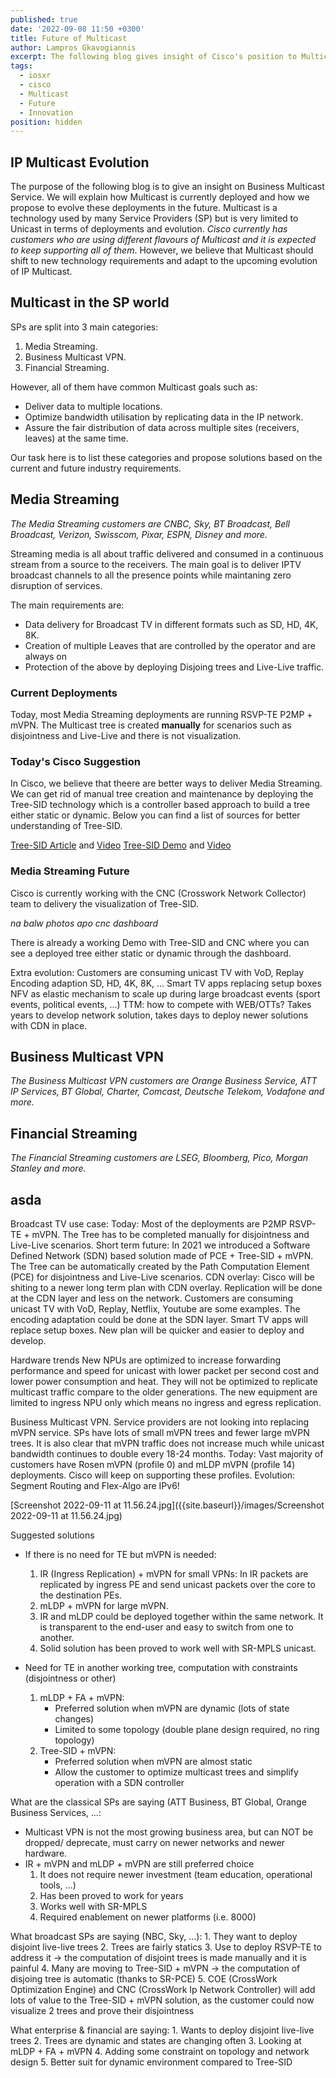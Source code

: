 ```yaml
---
published: true
date: '2022-09-08 11:50 +0300'
title: Future of Multicast
author: Lampros Gkavogiannis
excerpt: The following blog gives insight of Cisco's position to Multicast future
tags:
  - iosxr
  - cisco
  - Multicast
  - Future
  - Innovation
position: hidden
---
```

## IP Multicast Evolution

The purpose of the following blog is to give an insight on Business Multicast Service. We will explain how Multicast is currently deployed and how we propose to evolve these deployments in the future. Multicast is a technology used by many Service Providers (SP) but is very limited to Unicast in terms of deployments and evolution. _Cisco currently has customers who are using different flavours of Multicast and it is expected to keep supporting all of them_. However, we believe that Multicast should shift to new technology requirements and adapt to the upcoming evolution of IP Multicast.

## Multicast in the SP world

SPs are split into 3 main categories:
1. Media Streaming.
2. Business Multicast VPN.
3. Financial Streaming.

However, all of them have common Multicast goals such as:
- Deliver data to multiple locations.
- Optimize bandwidth utilisation by replicating data in the IP network.
- Assure the fair distribution of data across multiple sites (receivers, leaves) at the same time.

Our task here is to list these categories and propose solutions based on the current and future industry requirements.

## Media Streaming

_The Media Streaming customers are CNBC, Sky, BT Broadcast, Bell Broadcast, Verizon, Swisscom, Pixar, ESPN, Disney and more._

Streaming media is all about traffic delivered and consumed in a continuous stream from a source to the receivers. The main goal is to deliver IPTV broadcast channels to all the presence points while maintaning zero disruption of services.

The main requirements are:
- Data delivery for Broadcast TV in different formats such as SD, HD, 4K, 8K.
- Creation of multiple Leaves that are controlled by the operator and are always on
- Protection of the above by deploying Disjoing trees and Live-Live traffic.

### Current Deployments

Today, most Media Streaming deployments are running RSVP-TE P2MP + mVPN. The Multicast tree is created **manually** for scenarios such as disjointness and Live-Live and there is not visualization.

### Today's Cisco Suggestion

In Cisco, we believe that theere are better ways to deliver Media Streaming. We can get rid of manual tree creation and maintenance by deploying the Tree-SID technology which is a controller based approach to build a tree either static or dynamic. Below you can find a list of sources for better understanding of Tree-SID.

[Tree-SID Article](https://xrdocs.io/multicast/tutorials/tree-sid/) and [Video](https://www.youtube.com/watch?v=q3VNOnw-bIE&t=1s&ab_channel=xrdocs)
[Tree-SID Demo](https://xrdocs.io/multicast/tutorials/tree-sid-demo/) and [Video](https://youtu.be/WhYCwysSDAQ)

### Media Streaming Future

Cisco is currently working with the CNC (Crosswork Network Collector) team to delivery the visualization of Tree-SID.

_na balw photos apo cnc dashboard_

There is already a working Demo with Tree-SID and CNC where you can see a deployed tree either static or dynamic through the dashboard.




Extra evolution:
Customers are consuming unicast TV with VoD, Replay
Encoding adaption SD, HD, 4K, 8K, ...
Smart TV apps replacing setup boxes
NFV as elastic mechanism to scale up during large broadcast events (sport events, political events, ...)
TTM: how to compete with WEB/OTTs? Takes years to develop network solution, takes days to deploy newer solutions with CDN in place.

## Business Multicast VPN

_The Business Multicast VPN customers are Orange Business Service, ATT IP Services, BT Global, Charter, Comcast, Deutsche Telekom, Vodafone and more._

## Financial Streaming

_The Financial Streaming customers are LSEG, Bloomberg, Pico, Morgan Stanley and more._

## asda

    
Broadcast TV use case:
Today: Most of the deployments are P2MP RSVP-TE + mVPN. The Tree has to be completed manually for disjointness and Live-Live scenarios.
Short term future: In 2021 we introduced a Software Defined Network (SDN) based solution made of PCE + Tree-SID + mVPN. The Tree can be automatically created by the Path Computation Element (PCE) for disjointness and Live-Live scenarios.
CDN overlay: Cisco will be shiting to a newer long term plan with CDN overlay. Replication will be done at the CDN layer and less on the network. Customers are consuming unicast TV with VoD, Replay, Netflix, Youtube are some examples. The encoding adaptation could be done at the SDN layer. Smart TV apps will replace setup boxes. New plan will be quicker and easier to deploy and develop.

Hardware trends
New NPUs are optimized to increase forwarding performance and speed for unicast with lower packet per second cost and lower power consumption and heat. They will not be optimized to replicate multicast traffic compare to the older generations.
The new equipment are limited to ingress NPU only which means no ingress and egress replication.

Business Multicast VPN.
Service providers are not looking into replacing mVPN service. SPs have lots of small mVPN trees and fewer large mVPN trees. It is also clear that mVPN traffic does not increase much while unicast bandwidth continues to double every 18-24 months.
Today: Vast majority of customers have Rosen mVPN (profile 0) and mLDP mVPN (profile 14) deployments. Cisco will keep on supporting these profiles.
Evolution: Segment Routing and Flex-Algo are IPv6!

[Screenshot 2022-09-11 at 11.56.24.jpg]({{site.baseurl}}/images/Screenshot 2022-09-11 at 11.56.24.jpg)

Suggested solutions
- If there is no need for TE but mVPN is needed:
	1. IR (Ingress Replication) + mVPN for small VPNs:
    	In IR packets are replicated by ingress PE and send unicast packets over the core to the 		 destination PEs.
    2. mLDP + mVPN for large mVPN.
    3. IR and mLDP could be deployed together within the same network. It is transparent to the 		end-user and easy to switch from one to another.
    4. Solid solution has been proved to work well with SR-MPLS unicast.

- Need for TE in another working tree, computation with constraints (disjointness or other)
	1. mLDP + FA + mVPN:
    	- Preferred solution when mVPN are dynamic (lots of state changes)
        - Limited to some topology (double plane design required, no ring topology)
    2. Tree-SID + mVPN:
    	- Preferred solution when mVPN are almost static
        - Allow the customer to optimize multicast trees and simplify operation with a SDN 		  			controller
        
 What are the classical SPs are saying (ATT Business, BT Global, Orange Business Services, ...:
 - Multicast VPN is not the most growing business area, but can NOT be dropped/ deprecate, must  	carry on newer networks and newer hardware.
 - IR + mVPN and mLDP + mVPN are still preferred choice
 	1. It does not require newer investment (team education, operational tools, ...)
    2. Has been proved to work for years
    3. Works well with SR-MPLS
    4. Required enablement on newer platforms (i.e. 8000)
    
 What broadcast SPs are saying (NBC, Sky, ...):
 	1. They want to deploy disjoint live-live trees
    2. Trees are fairly statics
    3. Use to deploy RSVP-TE to address it -> the computation of disjoint trees is made manually 		and it is painful
    4. Many are moving to Tree-SID + mVPN -> the computation of disjoing tree is automatic (thanks 		  to SR-PCE)
    5. COE (CrossWork Optimization Engine) and CNC (CrossWork Ip Network Controller) will add lots 		  of value to the Tree-SID + mVPN solution, as the customer could now visualize 2 trees and 	   prove their disjointness

What enterprise & financial are saying:
	1. Wants to deploy disjoint live-live trees
    2. Trees are dynamic and states are changing often
    3. Looking at mLDP + FA + mVPN
    4. Adding some constraint on topology and network design
    5. Better suit for dynamic environment compared to Tree-SID
    

